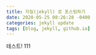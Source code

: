 ```yaml
---
title: 지킬(jekyll) 로 포스팅하기
date: 2020-05-25 08:26:28 -0400
categories: jekyll update
tags: [blog, jekyll, github.io]
---
```


테스트!
111
